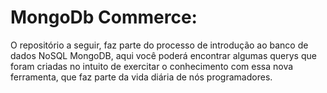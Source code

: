 # MongoDb Commerce:

O repositório a seguir, faz parte do processo de introdução ao banco de dados NoSQL MongoDB, aqui você poderá encontrar algumas querys que foram criadas no intuito de exercitar o conhecimento com essa nova ferramenta, que faz parte da vida diária de nós programadores.
